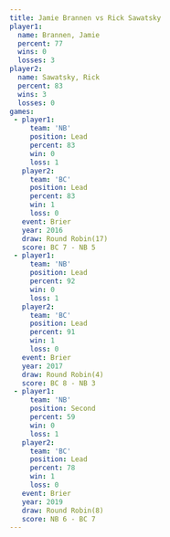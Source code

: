 ```yaml
---
title: Jamie Brannen vs Rick Sawatsky
player1:              
  name: Brannen, Jamie
  percent: 77         
  wins: 0             
  losses: 3           
player2:              
  name: Sawatsky, Rick
  percent: 83         
  wins: 3             
  losses: 0           
games:
 - player1:        
     team: 'NB'    
     position: Lead
     percent: 83   
     win: 0        
     loss: 1       
   player2:        
     team: 'BC'    
     position: Lead
     percent: 83   
     win: 1        
     loss: 0       
   event: Brier         
   year: 2016           
   draw: Round Robin(17)
   score: BC 7 - NB 5   
 - player1:        
     team: 'NB'    
     position: Lead
     percent: 92   
     win: 0        
     loss: 1       
   player2:        
     team: 'BC'    
     position: Lead
     percent: 91   
     win: 1        
     loss: 0       
   event: Brier        
   year: 2017          
   draw: Round Robin(4)
   score: BC 8 - NB 3  
 - player1:          
     team: 'NB'      
     position: Second
     percent: 59     
     win: 0          
     loss: 1         
   player2:        
     team: 'BC'    
     position: Lead
     percent: 78   
     win: 1        
     loss: 0       
   event: Brier        
   year: 2019          
   draw: Round Robin(8)
   score: NB 6 - BC 7  
---
```

